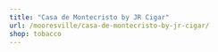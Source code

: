 ```yaml
---
title: "Casa de Montecristo by JR Cigar"
url: /mooresville/casa-de-montecristo-by-jr-cigar/
shop: tobacco
---
```

